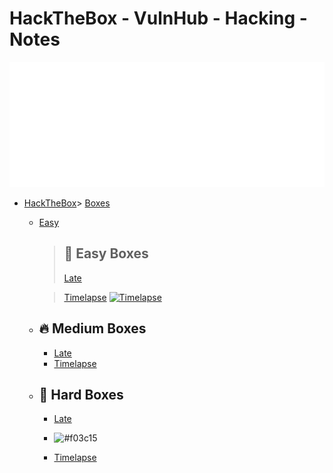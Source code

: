# HackTheBox - VulnHub - Hacking - Notes 

<div align="center">
    <img src="example.svg" width="800" height="200" alt="css-in-readme">
</div>



- [HackTheBox](#hackthebox)> [Boxes](Boxes)
    - [Easy](Boxes/Easy)
      > ## 🚀 Easy Boxes
        > [Late](HackTheBox/Boxes/Easy/Late/Late.md)
        
        > [Timelapse](HackTheBox/Boxes/Easy/Timelapse/Timelapse.md)
        [![Timelapse](![image](https://user-images.githubusercontent.com/129129988/228186454-ccb6a8c7-a6f0-4d10-8ee8-9af7cb64c96b.png))](HackTheBox/Boxes/Easy/Timelapse/Timelapse.md)
        
    - ## 🔥 Medium Boxes
      - [Late](Boxes/Easy/Late/Late.md)
      - [Timelapse](Boxes/Easy/Late/Late.md)
      
    - ## 💪 Hard Boxes
      - [Late](Boxes/Easy/Late/Late.md)
      - ![#f03c15](https://placehold.it/15/f03c15/000000?text=+) 

      - [Timelapse](Boxes/Easy/Late/Late.md)
